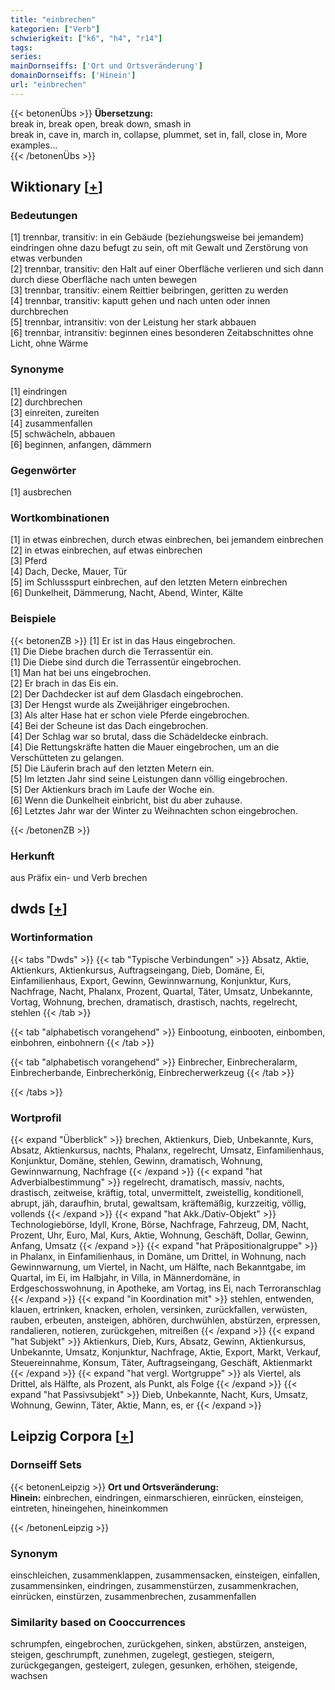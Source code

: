 ```yaml
---
title: "einbrechen"
kategorien: ["Verb"]
schwierigkeit: ["k6", "h4", "r14"]
tags:
series:
mainDornseiffs: ['Ort und Ortsveränderung']
domainDornseiffs: ['Hinein']
url: "einbrechen"
---
```


{{< betonenÜbs >}}
**Übersetzung:**  
break in, break  open, break down, smash in  
break in, cave in, march in, collapse, plummet, set in, fall, close in, More examples...  
{{< /betonenÜbs >}}

## Wiktionary [[+](https://de.wiktionary.org/wiki/einbrechen)]

### Bedeutungen
[1] trennbar, transitiv: in ein Gebäude (beziehungsweise bei jemandem) eindringen ohne dazu befugt zu sein, oft mit Gewalt und Zerstörung von etwas verbunden  
[2] trennbar, transitiv: den Halt auf einer Oberfläche verlieren und sich dann durch diese Oberfläche nach unten bewegen  
[3] trennbar, transitiv: einem Reittier beibringen, geritten zu werden  
[4] trennbar, transitiv: kaputt gehen und nach unten oder innen durchbrechen  
[5] trennbar, intransitiv: von der Leistung her stark abbauen  
[6] trennbar, intransitiv: beginnen eines besonderen Zeitabschnittes ohne Licht, ohne Wärme  

### Synonyme
[1] eindringen  
[2] durchbrechen  
[3] einreiten, zureiten  
[4] zusammenfallen  
[5] schwächeln, abbauen  
[6] beginnen, anfangen, dämmern  

### Gegenwörter
[1] ausbrechen  

### Wortkombinationen
[1] in etwas einbrechen, durch etwas einbrechen, bei jemandem einbrechen  
[2] in etwas einbrechen, auf etwas einbrechen  
[3] Pferd  
[4] Dach, Decke, Mauer, Tür  
[5] im Schlussspurt einbrechen, auf den letzten Metern einbrechen  
[6] Dunkelheit, Dämmerung, Nacht, Abend, Winter, Kälte  

### Beispiele
{{< betonenZB >}}
[1] Er ist in das Haus eingebrochen.  
[1] Die Diebe brachen durch die Terrassentür ein.  
[1] Die Diebe sind durch die Terrassentür eingebrochen.  
[1] Man hat bei uns eingebrochen.  
[2] Er brach in das Eis ein.  
[2] Der Dachdecker ist auf dem Glasdach eingebrochen.  
[3] Der Hengst wurde als Zweijähriger eingebrochen.  
[3] Als alter Hase hat er schon viele Pferde eingebrochen.  
[4] Bei der Scheune ist das Dach eingebrochen.  
[4] Der Schlag war so brutal, dass die Schädeldecke einbrach.  
[4] Die Rettungskräfte hatten die Mauer eingebrochen, um an die Verschütteten zu gelangen.  
[5] Die Läuferin brach auf den letzten Metern ein.  
[5] Im letzten Jahr sind seine Leistungen dann völlig eingebrochen.  
[5] Der Aktienkurs brach im Laufe der Woche ein.  
[6] Wenn die Dunkelheit einbricht, bist du aber zuhause.  
[6] Letztes Jahr war der Winter zu Weihnachten schon eingebrochen.  

{{< /betonenZB >}}
### Herkunft
aus Präfix ein- und Verb brechen  



## dwds [[+](https://www.dwds.de/wb/einbrechen)]

### Wortinformation
{{< tabs "Dwds" >}}
{{< tab "Typische Verbindungen" >}}
Absatz, Aktie, Aktienkurs, Aktienkursus, Auftragseingang, Dieb, Domäne, Ei, Einfamilienhaus, Export, Gewinn, Gewinnwarnung, Konjunktur, Kurs, Nachfrage, Nacht, Phalanx, Prozent, Quartal, Täter, Umsatz, Unbekannte, Vortag, Wohnung, brechen, dramatisch, drastisch, nachts, regelrecht, stehlen
{{< /tab >}}

{{< tab "alphabetisch vorangehend" >}}
Einbootung, einbooten, einbomben, einbohren, einbohnern
{{< /tab >}}

{{< tab "alphabetisch vorangehend" >}}
Einbrecher, Einbrecheralarm, Einbrecherbande, Einbrecherkönig, Einbrecherwerkzeug
{{< /tab >}}

{{< /tabs >}}

### Wortprofil
{{< expand "Überblick" >}} brechen, Aktienkurs, Dieb, Unbekannte, Kurs, Absatz, Aktienkursus, nachts, Phalanx, regelrecht, Umsatz, Einfamilienhaus, Konjunktur, Domäne, stehlen, Gewinn, dramatisch, Wohnung, Gewinnwarnung, Nachfrage {{< /expand >}}
{{< expand "hat Adverbialbestimmung" >}} regelrecht, dramatisch, massiv, nachts, drastisch, zeitweise, kräftig, total, unvermittelt, zweistellig, konditionell, abrupt, jäh, daraufhin, brutal, gewaltsam, kräftemäßig, kurzzeitig, völlig, vollends {{< /expand >}}
{{< expand "hat Akk./Dativ-Objekt" >}} Technologiebörse, Idyll, Krone, Börse, Nachfrage, Fahrzeug, DM, Nacht, Prozent, Uhr, Euro, Mal, Kurs, Aktie, Wohnung, Geschäft, Dollar, Gewinn, Anfang, Umsatz {{< /expand >}}
{{< expand "hat Präpositionalgruppe" >}} in Phalanx, in Einfamilienhaus, in Domäne, um Drittel, in Wohnung, nach Gewinnwarnung, um Viertel, in Nacht, um Hälfte, nach Bekanntgabe, im Quartal, im Ei, im Halbjahr, in Villa, in Männerdomäne, in Erdgeschosswohnung, in Apotheke, am Vortag, ins Ei, nach Terroranschlag {{< /expand >}}
{{< expand "in Koordination mit" >}} stehlen, entwenden, klauen, ertrinken, knacken, erholen, versinken, zurückfallen, verwüsten, rauben, erbeuten, ansteigen, abhören, durchwühlen, abstürzen, erpressen, randalieren, notieren, zurückgehen, mitreißen {{< /expand >}}
{{< expand "hat Subjekt" >}} Aktienkurs, Dieb, Kurs, Absatz, Gewinn, Aktienkursus, Unbekannte, Umsatz, Konjunktur, Nachfrage, Aktie, Export, Markt, Verkauf, Steuereinnahme, Konsum, Täter, Auftragseingang, Geschäft, Aktienmarkt {{< /expand >}}
{{< expand "hat vergl. Wortgruppe" >}} als Viertel, als Drittel, als Hälfte, als Prozent, als Punkt, als Folge {{< /expand >}}
{{< expand "hat Passivsubjekt" >}} Dieb, Unbekannte, Nacht, Kurs, Umsatz, Wohnung, Gewinn, Täter, Aktie, Mann, es, er {{< /expand >}}

## Leipzig Corpora [[+](https://corpora.uni-leipzig.de/en/res?word=einbrechen&corpusId=deu_newscrawl-public_2018)]

### Dornseiff Sets
{{< betonenLeipzig >}}
**Ort und Ortsveränderung:**  
**Hinein:** einbrechen, eindringen, einmarschieren, einrücken, einsteigen, eintreten, hineingehen, hineinkommen  

{{< /betonenLeipzig >}}

### Synonym
einschleichen, zusammenklappen, zusammensacken, einsteigen, einfallen, zusammensinken, eindringen, zusammenstürzen, zusammenkrachen, einrücken, einstürzen, zusammenbrechen, zusammenfallen


### Similarity based on Cooccurrences
schrumpfen, eingebrochen, zurückgehen, sinken, abstürzen, ansteigen, steigen, geschrumpft, zunehmen, zugelegt, gestiegen, steigern, zurückgegangen, gesteigert, zulegen, gesunken, erhöhen, steigende, wachsen


